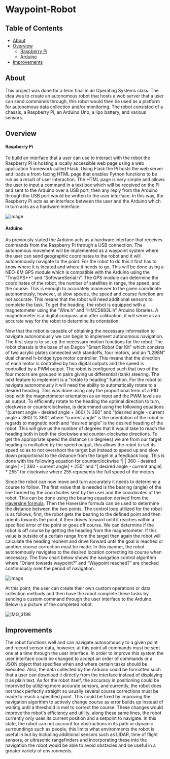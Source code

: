 # Waypoint-Robot
## Table of Contents
* [About](#About)
* [Overview](#Overview)
  * [Raspberry Pi](#Raspberry-Pi)
  * [Arduino](#Arduino)
* [Improvements](#Improvements)

## About
This project was done for a term final in an Operating Systems class. The idea was to create an autonomous robot that hosts a web server that a user can send commands through, this robot would then be used as a platform for autonomous data collection and/or monitoring. The robot consisted of a chassis, a Raspberry Pi, an Arduino Uno, a lipo battery, and various sensors.

## Overview
#### Raspberry Pi
To build an interface that a user can use to interact with the robot the Raspberry Pi is hosting a locally accessible web page using a web application framework called Flask. Using Flask the Pi hosts the web server and loads a front-facing HTML page that enables Python functions to be run as a result of user interaction. The HTML page is very simple and allows the user to input a command in a text box which will be received on the Pi and sent to the Arduino over a USB port, then any reply from the Arduino through the USB port would be written to the user interface. In this way, the Raspberry Pi acts as an interface between the user and the Arduino which in turn acts as a hardware interface.

![image](https://github.com/JoshCircenis/Waypoint-Robot/assets/98178221/32bbfd60-07f3-42b8-8f3d-222ca6bcbc0b)

#### Arduino
As previously stated the Arduino acts as a hardware interface that receives commands from the Raspberry PI through a USB connection. The autonomous movement will be implemented as a waypoint system where the user can send geographic coordinates to the robot and it will autonomously navigate to the point. For the robot to do this it first has to know where it is located and where it needs to go. This will be done using a NEO-6M GPS module which is compatible with the Arduino using the “TinyGPS++” and “SoftwareSerial.h”. The GPS module can determine the coordinates of the robot, the number of satellites in range, the speed, and the course. This is enough to accurately maneuver to the given coordinate autonomously, however, at slow speeds, the speed and course function are not accurate. This means that the robot will need additional sensors to complete the task. To get the heading, the robot is equipped with a magnetometer using the “Wire.h” and “HMC5883L.h” Arduino libraries. A magnetometer is a digital compass and after calibration, it will serve as an accurate way for the robot to determine its orientation.

Now that the robot is capable of obtaining the necessary information to navigate autonomously we can begin to implement autonomous navigation. The first step is to set up the necessary motion functions for the robot. The robot chassis is the base of an Elegoo "Smart Robot Car Kit" which consists of two acrylic plates connected with standoffs, four motors, and an “L298N” dual channel h-bridge type motor controller. This means that the direction of each motor is controlled by two digital outputs and the speed is controlled by a PWM output. The robot is configured such that two of the four motors are grouped in pairs giving us differential (tank) steering. The next feature to implement is a “rotate to heading” function. For the robot to navigate autonomously it will need the ability to automatically rotate to a desired heading. This was done using only the proportional term of a PID loop with the magnetometer orientation as an input and the PWM levels as an output. To efficiently rotate to the heading the optimal direction to turn, clockwise or counterclockwise, is determined using the following equations “(current angle - desired angle + 360) % 360” and “(desired angle - current angle + 360) % 360” where “current angle” is the orientation of the robot in regards to magnetic north and “desired angle” is the desired heading of the robot. This will give us the number of degrees that it would take to reach the heading both in both the clockwise and counter-clockwise directions. To get the appropriate speed the distance (in degrees) we are from our target heading is multiplied by the speed output, this allows the robot to set its speed so as to not overshoot the target but instead to speed up and slow down proportional to the distance from the target in a feedback loop. This is done with the following equation for counterclockwise
“| | 360 - desired angle | - | 360 - current angle| * 255” and “| desired angle - current angle| * 255” for clockwise where 255 represents the full speed of the motors.

Since the robot can now move and turn accurately it needs to determine a course to follow. The first value that is needed is the bearing (angle) of the line formed by the coordinates sent by the user and the coordinates of the robot. This can be done using the bearing equation derived from the [Haversine formula](https://community.esri.com/t5/coordinate-reference-systems-blog/distance-on-a-sphere-the-haversine-formula/ba-p/902128). Then the Haversine formula can be used to determine the distance between the two points. The control loop utilized for the robot is as follows, first, the robot gets the bearing to the defined point and then orients towards the point, it then drives forward until it reaches within a specified error of the point or goes off course. We can determine if the robot is off course by getting the heading from the magnetometer. If this value is outside of a certain range from the target then again the robot will calculate the heading reorient and drive forward until the goal is reached or another course correction must be made. In this manner, the robot autonomously navigates to the desired location correcting its course when necessary. The flow chart below shows the navigation control algorithm where “Orient towards waypoint?” and “Waypoint reached?” are checked continuously over the period of navigation.

![image](https://github.com/JoshCircenis/Waypoint-Robot/assets/98178221/eca6abab-dbfb-4580-bc60-388581380987)

At this point, the user can create their own custom operations or data collection methods and then have the robot complete these tasks by sending a custom command through the user interface to the Arduino. Below is a picture of the completed robot.

![IMG_3198](https://github.com/JoshCircenis/Waypoint-Robot/assets/98178221/afdd4004-9973-40de-89e4-5ce28f5457f6)

## Improvements
The robot functions well and can navigate autonomously to a given point and record sensor data, however, at this point all commands must be sent one at a time through the user interface. In order to improve this system the user interface could be changed to accept an order of commands or a JSON object that specifies when and where certain tasks should be executed. Also, the data collected by the Arduino could be formatted such that a user can download it directly from the interface instead of displaying it as plain text. As for the robot itself, the accuracy in positioning could be improved by utilizing more accurate sensors, and currently, the robot does not track perfectly straight so usually several course corrections must be made to reach a specified point. This could be fixed by improving the navigation algorithm to actively change course as error builds up instead of waiting until a threshold is met to correct the course. These changes would improve the robot's efficiency and utility, along these same lines, the robot currently only uses its current position and a setpoint to navigate. In this state, the robot can not account for obstructions in its path or dynamic surroundings such as people, this limits what environments the robot is useful in but by including additional sensors such as LIDAR, time of flight sensors, or ultrasonic rangefinders and incorporating these into the navigation the robot would be able to avoid obstacles and be useful in a greater variety of environments.
